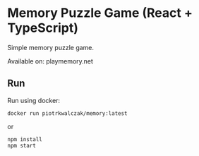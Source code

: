 # Memory Puzzle Game (React + TypeScript)

Simple memory puzzle game.

Available on: playmemory.net

## Run
Run using docker:
```
docker run piotrkwalczak/memory:latest
```
or
```
npm install
npm start
```